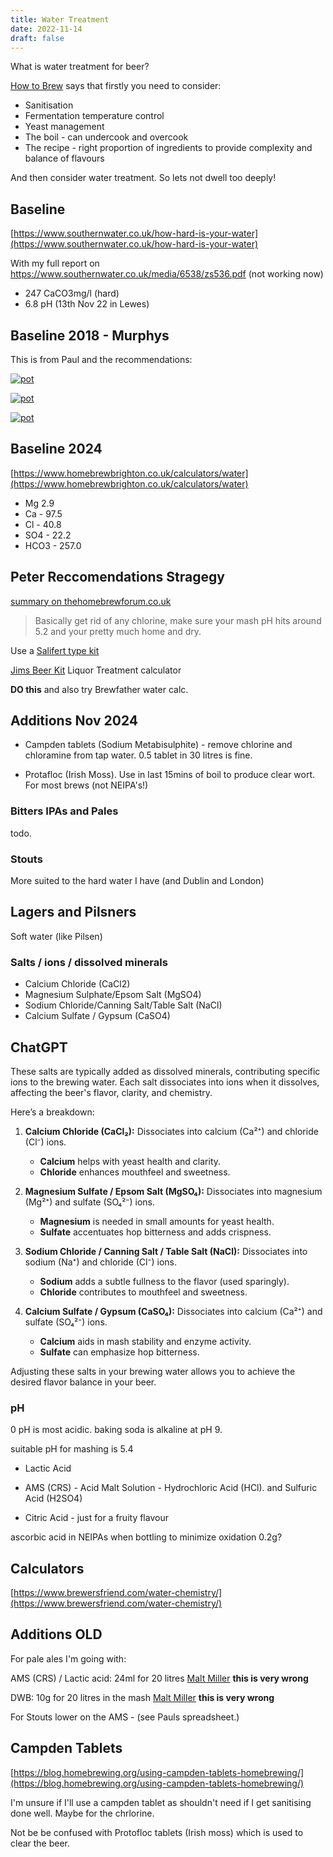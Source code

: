 ```yaml
---
title: Water Treatment
date: 2022-11-14
draft: false
---
```


What is water treatment for beer?

[How to Brew](https://www.amazon.co.uk/How-Brew-Everything-Great-Every/dp/1938469356) says that firstly you need to consider:

- Sanitisation
- Fermentation temperature control
- Yeast management
- The boil - can undercook and overcook
- The recipe - right proportion of ingredients to provide complexity and balance of flavours

And then consider water treatment. So lets not dwell too deeply!

## Baseline

[https://www.southernwater.co.uk/how-hard-is-your-water](https://www.southernwater.co.uk/how-hard-is-your-water)

With my full report on https://www.southernwater.co.uk/media/6538/zs536.pdf (not working now)

- 247 CaCO3mg/l (hard)
- 6.8 pH (13th Nov 22 in Lewes)

## Baseline 2018 - Murphys

This is from Paul and the recommendations:

[![pot](/images/2024-11-13/1.jpg "foo")](/images/2024-11-13/1.jpg)


[![pot](/images/2024-11-13/2.jpg "foo")](/images/2024-11-13/2.jpg)


[![pot](/images/2024-11-13/3.jpg "foo")](/images/2024-11-13/3.jpg)

## Baseline 2024

[https://www.homebrewbrighton.co.uk/calculators/water](https://www.homebrewbrighton.co.uk/calculators/water)

- Mg  2.9	
- Ca - 97.5
- Cl - 40.8	
- SO4 - 22.2	
- HCO3 - 257.0

## Peter Reccomendations Stragegy

[summary on thehomebrewforum.co.uk](https://www.thehomebrewforum.co.uk/threads/beginners-guide-to-water-treatment-plus-links-to-more-advanced-water-treatment-in-post-1.64822/)

> Basically get rid of any chlorine, make sure your mash pH hits around 5.2 and your pretty much home and dry.

Use a [Salifert type kit](https://www.amazon.co.uk/gp/product/B001EJ3DOG/ref=ppx_yo_dt_b_asin_title_o00_s00?ie=UTF8&psc=1)


[Jims Beer Kit](https://www.jimsbeerkit.co.uk/water.html) Liquor Treatment calculator

**DO this** and also try Brewfather water calc.



## Additions Nov 2024

- Campden tablets (Sodium Metabisulphite) - remove chlorine and chloramine from tap water. 0.5 tablet in 30 litres is fine.

- Protafloc (Irish Moss). Use in last 15mins of boil to produce clear wort. For most brews (not NEIPA's!)


### Bitters IPAs and Pales
todo.

### Stouts

More suited to the hard water I have (and Dublin and London)

## Lagers and Pilsners

Soft water (like Pilsen)


### Salts / ions / dissolved minerals

- Calcium Chloride (CaCl2)
- Magnesium Sulphate/Epsom Salt (MgSO4)
- Sodium Chloride/Canning Salt/Table Salt (NaCl)
- Calcium Sulfate / Gypsum (CaSO4)

## ChatGPT
These salts are typically added as dissolved minerals, contributing specific ions to the brewing water. Each salt dissociates into ions when it dissolves, affecting the beer's flavor, clarity, and chemistry.

Here’s a breakdown:

1. **Calcium Chloride (CaCl₂):** Dissociates into calcium (Ca²⁺) and chloride (Cl⁻) ions.
   - **Calcium** helps with yeast health and clarity.
   - **Chloride** enhances mouthfeel and sweetness.

2. **Magnesium Sulfate / Epsom Salt (MgSO₄):** Dissociates into magnesium (Mg²⁺) and sulfate (SO₄²⁻) ions.
   - **Magnesium** is needed in small amounts for yeast health.
   - **Sulfate** accentuates hop bitterness and adds crispness.

3. **Sodium Chloride / Canning Salt / Table Salt (NaCl):** Dissociates into sodium (Na⁺) and chloride (Cl⁻) ions.
   - **Sodium** adds a subtle fullness to the flavor (used sparingly).
   - **Chloride** contributes to mouthfeel and sweetness.

4. **Calcium Sulfate / Gypsum (CaSO₄):** Dissociates into calcium (Ca²⁺) and sulfate (SO₄²⁻) ions.
   - **Calcium** aids in mash stability and enzyme activity.
   - **Sulfate** can emphasize hop bitterness.

Adjusting these salts in your brewing water allows you to achieve the desired flavor balance in your beer.


### pH 

0 pH is most acidic. baking soda is alkaline at pH 9.

suitable pH for mashing is 5.4


- Lactic Acid 
- AMS (CRS) - Acid Malt Solution - Hydrochloric Acid (HCl). 
      and Sulfuric Acid (H2SO4)

- Citric Acid - just for a fruity flavour

ascorbic acid in NEIPAs when bottling to minimize oxidation 0.2g?



## Calculators

[https://www.brewersfriend.com/water-chemistry/](https://www.brewersfriend.com/water-chemistry/)




## Additions OLD

For pale ales I'm going with:

AMS (CRS) / Lactic acid: 24ml for 20 litres [Malt Miller](https://www.themaltmiller.co.uk/product/ams-crs-500ml/) **this is very wrong**

DWB: 10g for 20 litres in the mash [Malt Miller](https://www.themaltmiller.co.uk/product/dwb-500g/) **this is very wrong**


For Stouts lower on the AMS - (see Pauls spreadsheet.)

## Campden Tablets

[https://blog.homebrewing.org/using-campden-tablets-homebrewing/](https://blog.homebrewing.org/using-campden-tablets-homebrewing/)

I'm unsure if I'll use a campden tablet as shouldn't need if I get sanitising done well. Maybe for the chrlorine.

Not be be confused with Protofloc tablets (Irish moss) which is used to clear the beer.



